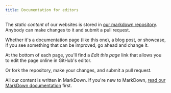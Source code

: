 ```yaml
---
title: Documentation for editors
---
```


The *static content* of our websites is 
stored in [our markdown repository](/reference/repos/markdown/). Anybody can make changes
to it and submit a pull request.

Whether it's a documentation page (like this one), a blog post, or showcase, 
if you see something that can be improved, go ahead and change it.

At the bottom of each page, you'll find a *Edit this page* link that allows you to edit the
page online in GitHub's editor.

Or fork the repository, make your changes, and submit a pull request.

<Note>

All our content is written in MarkDown. If you're new to 
MarkDown, [read our MarkDown documentation](/guides/editor/markdown/) first.

</Note>
